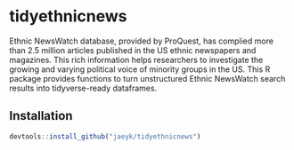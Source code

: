 # tidyethnicnews

Ethnic NewsWatch database, provided by ProQuest, has complied more than 2.5 million articles published in the US ethnic newspapers and magazines. This rich information helps researchers to investigate the growing and varying political voice of minority groups in the US. This R package provides functions to turn unstructured Ethnic NewsWatch search results into tidyverse-ready dataframes.

## Installation

```r
devtools::install_github("jaeyk/tidyethnicnews")
```
